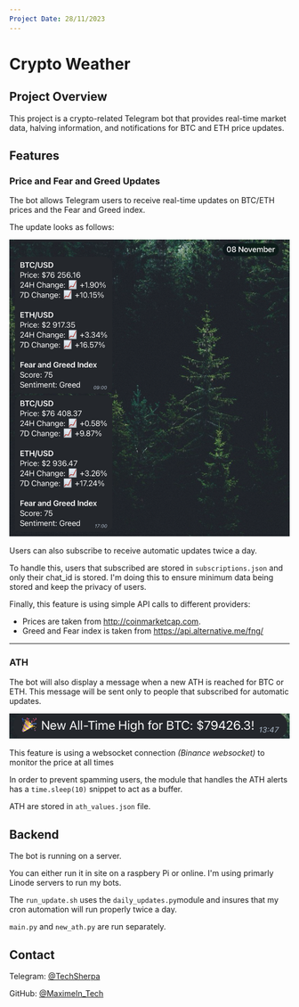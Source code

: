 ```yaml
---
Project Date: 28/11/2023
---
```


# Crypto Weather

## Project Overview

This project is a crypto-related Telegram bot that provides real-time market data, halving information, and notifications for BTC and ETH price updates.

## Features

### Price and Fear and Greed Updates

The bot allows Telegram users to receive real-time updates on BTC/ETH prices and the Fear and Greed index.

The update looks as follows:

![Image Showcase](ressources/images/Update.png)

Users can also subscribe to receive automatic updates twice a day.

To handle this, users that subscribed are stored in `subscriptions.json` and only their chat_id is stored. I'm doing this to ensure minimum data being stored and keep the privacy of users.

Finally, this feature is using simple API calls to different providers:

- Prices are taken from http://coinmarketcap.com.
- Greed and Fear index is taken from https://api.alternative.me/fng/

---

### ATH

The bot will also display a message when a new ATH is reached for BTC or ETH. This message will be sent only to people that subscribed for automatic updates.

![alt text](ressources/images/ATH.png)

This feature is using a websocket connection _(Binance websocket)_ to monitor the price at all times

In order to prevent spamming users, the module that handles the ATH alerts has a `time.sleep(10)` snippet to act as a buffer.

ATH are stored in `ath_values.json` file.

## Backend

The bot is running on a server.

You can either run it in site on a raspbery Pi or online. I'm using primarly Linode servers to run my bots.

The `run_update.sh` uses the `daily_updates.py`module and insures that my cron automation will run properly twice a day.

`main.py` and `new_ath.py` are run separately.

## Contact

Telegram: [@TechSherpa](https://t.me/TechSherpa)

GitHub: [@MaximeIn_Tech](https://github.com/MaximeIn-Tech)
